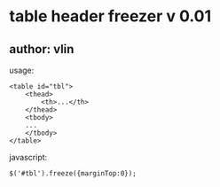 table header freezer v 0.01
=
author: vlin
-

usage:

    <table id="tbl">
        <thead>
            <th>...</th>
        </thead>
        <tbody>
        ...
        </tbody>
    </table>

javascript:

    $('#tbl').freeze({marginTop:0});

